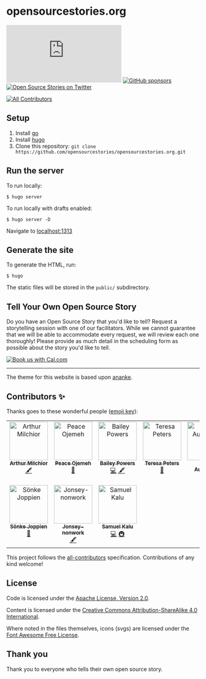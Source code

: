 # opensourcestories.org
[![Apache 2.0 license](https://img.shields.io/github/license/opensourcestories/opensourcestories.org)](https://github.com/opensourcestories/opensourcestories.org/blob/main/LICENSE)
[![GitHub sponsors](https://img.shields.io/github/sponsors/opensourcestories)](https://github.com/sponsors/opensourcestories)
[![Open Source Stories on Twitter](https://img.shields.io/twitter/follow/StoriesOfOSS)](https://twitter.com/StoriesOfOSS)
<!-- ALL-CONTRIBUTORS-BADGE:START - Do not remove or modify this section -->
[![All Contributors](https://img.shields.io/badge/all_contributors-10-orange.svg?style=flat-square)](#contributors-)
<!-- ALL-CONTRIBUTORS-BADGE:END -->


## Setup

1. Install [go](https://golang.org)
1. Install [hugo](https://gohugo.io)
1. Clone this repository: `git clone https://github.com/opensourcestories/opensourcestories.org.git`

## Run the server

To run locally:

`$ hugo server`

To run locally with drafts enabled:

`$ hugo server -D`

Navigate to [localhost:1313](http://localhost:1313)

## Generate the site

To generate the HTML, run:

`$ hugo`

The static files will be stored in the `public/` subdirectory.


## Tell Your Own Open Source Story

Do you have an Open Source Story that you'd like to tell? Request a storytelling session with one of our facilitators. While we cannot guarantee that we will be able to accommodate every request, we will review each one thoroughly! Please provide as much detail in the scheduling form as possible about the story you'd like to tell.

[![Book us with Cal.com](https://cal.com/book-with-cal-dark.svg)](https://cal.com/team/open-source-stories/30-minute-storytelling-session-request?utm_source=banner&utm_campaign=oss)

_____
The theme for this website is based upon [ananke](https://github.com/theNewDynamic/gohugo-theme-ananke).

## Contributors ✨

Thanks goes to these wonderful people ([emoji key](https://allcontributors.org/docs/en/emoji-key)):

<!-- ALL-CONTRIBUTORS-LIST:START - Do not remove or modify this section -->
<!-- prettier-ignore-start -->
<!-- markdownlint-disable -->
<table>
  <tbody>
    <tr>
      <td align="center" valign="top" width="14.28%"><a href="http://www.milchior.fr"><img src="https://avatars.githubusercontent.com/u/357361?v=4?s=100" width="100px;" alt="Arthur Milchior"/><br /><sub><b>Arthur Milchior</b></sub></a><br /><a href="#content-Arthur-Milchior" title="Content">🖋</a></td>
      <td align="center" valign="top" width="14.28%"><a href="https://bit.ly/perrieee"><img src="https://avatars.githubusercontent.com/u/30669761?v=4?s=100" width="100px;" alt="Peace Ojemeh"/><br /><sub><b>Peace Ojemeh</b></sub></a><br /><a href="#design-perriefidelis" title="Design">🎨</a></td>
      <td align="center" valign="top" width="14.28%"><a href="https://github.com/Pow3r5"><img src="https://avatars.githubusercontent.com/u/89673452?v=4?s=100" width="100px;" alt="Bailey Powers"/><br /><sub><b>Bailey Powers</b></sub></a><br /><a href="https://github.com/opensourcestories/opensourcestories.org/commits?author=Pow3r5" title="Code">💻</a> <a href="#content-Pow3r5" title="Content">🖋</a></td>
      <td align="center" valign="top" width="14.28%"><a href="https://github.com/TeresaP"><img src="https://avatars.githubusercontent.com/u/5288351?v=4?s=100" width="100px;" alt="Teresa Peters"/><br /><sub><b>Teresa Peters</b></sub></a><br /><a href="#ideas-TeresaP" title="Ideas, Planning, & Feedback">🤔</a></td>
      <td align="center" valign="top" width="14.28%"><a href="https://dev.to/tylerauerbeck"><img src="https://avatars.githubusercontent.com/u/29497147?v=4?s=100" width="100px;" alt="Tyler Auerbeck"/><br /><sub><b>Tyler Auerbeck</b></sub></a><br /><a href="#infra-tylerauerbeck" title="Infrastructure (Hosting, Build-Tools, etc)">🚇</a></td>
      <td align="center" valign="top" width="14.28%"><a href="http://aclairefication.com"><img src="https://avatars.githubusercontent.com/u/2000944?v=4?s=100" width="100px;" alt="Claire Moss"/><br /><sub><b>Claire Moss</b></sub></a><br /><a href="#content-aclairefication" title="Content">🖋</a></td>
      <td align="center" valign="top" width="14.28%"><a href="https://github.com/LuvvAggarwal"><img src="https://avatars.githubusercontent.com/u/67058817?v=4?s=100" width="100px;" alt="Luvv Aggarwal"/><br /><sub><b>Luvv Aggarwal</b></sub></a><br /><a href="https://github.com/opensourcestories/opensourcestories.org/commits?author=LuvvAggarwal" title="Code">💻</a> <a href="#infra-LuvvAggarwal" title="Infrastructure (Hosting, Build-Tools, etc)">🚇</a></td>
    </tr>
    <tr>
      <td align="center" valign="top" width="14.28%"><a href="https://github.com/WebSnke"><img src="https://avatars.githubusercontent.com/u/94064167?v=4?s=100" width="100px;" alt="Sönke Joppien"/><br /><sub><b>Sönke Joppien</b></sub></a><br /><a href="#ideas-WebSnke" title="Ideas, Planning, & Feedback">🤔</a></td>
      <td align="center" valign="top" width="14.28%"><a href="https://github.com/Jonsey-nonwork"><img src="https://avatars.githubusercontent.com/u/149746127?v=4?s=100" width="100px;" alt="Jonsey-nonwork"/><br /><sub><b>Jonsey-nonwork</b></sub></a><br /><a href="#content-Jonsey-nonwork" title="Content">🖋</a></td>
      <td align="center" valign="top" width="14.28%"><a href="http://x.com/eskayML"><img src="https://avatars.githubusercontent.com/u/71832907?v=4?s=100" width="100px;" alt="Samuel Kalu"/><br /><sub><b>Samuel Kalu</b></sub></a><br /><a href="https://github.com/opensourcestories/opensourcestories.org/commits?author=eskayML" title="Code">💻</a> <a href="#infra-eskayML" title="Infrastructure (Hosting, Build-Tools, etc)">🚇</a></td>
    </tr>
  </tbody>
</table>

<!-- markdownlint-restore -->
<!-- prettier-ignore-end -->

<!-- ALL-CONTRIBUTORS-LIST:END -->

This project follows the [all-contributors](https://github.com/all-contributors/all-contributors) specification. Contributions of any kind welcome!

## License

Code is licensed under the [Apache License, Version 2.0](https://www.apache.org/licenses/LICENSE-2.0).

Content is licensed under the [Creative Commons Attribution-ShareAlike 4.0 International](https://creativecommons.org/licenses/by-sa/4.0/).

Where noted in the files themselves, icons (svgs) are licensed under the [Font Awesome Free License](https://github.com/FortAwesome/Font-Awesome/blob/6.x/LICENSE.txt).

## Thank you

Thank you to everyone who tells their own open source story.
